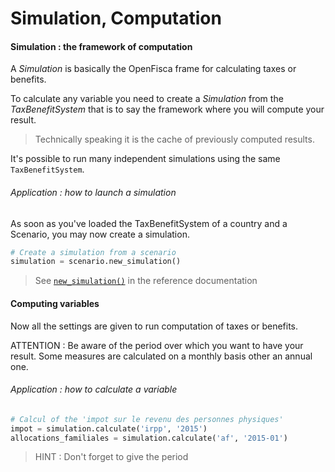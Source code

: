 # Simulation, Computation

#### Simulation : the framework of computation
A *Simulation* is basically the OpenFisca frame for calculating taxes or benefits.

To calculate any variable you need to create a *Simulation* from the *TaxBenefitSystem* that is to say the framework where you will compute your result.

> Technically speaking it is the cache of previously computed results.

It's possible to run many independent simulations using the same `TaxBenefitSystem`.

###### Application : how to launch a simulation

As soon as you've loaded the TaxBenefitSystem of a country and a Scenario, you may now create a simulation.

```python
# Create a simulation from a scenario
simulation = scenario.new_simulation()
```

> See [`new_simulation()`](/reference-documentation/scenario.md#def-newsimulation) in the reference documentation

#### Computing variables

Now all the settings are given to run computation of taxes or benefits.

ATTENTION : Be aware of the period over which you want to have your result. Some measures are calculated on a monthly basis other an annual one.

###### Application : how to calculate a variable

```python
# Calcul of the 'impot sur le revenu des personnes physiques'
impot = simulation.calculate('irpp', '2015')
allocations_familiales = simulation.calculate('af', '2015-01')
```

 > HINT : Don't forget to give the period
 

